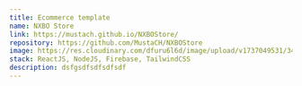 ```yaml
---
title: Ecommerce template
name: NXBO Store
link: https://mustach.github.io/NXBOStore/
repository: https://github.com/MustaCH/NXBOStore
image: https://res.cloudinary.com/dfuru6l6d/image/upload/v1737049531/348shots_so_ctsjzy.png
stack: ReactJS, NodeJS, Firebase, TailwindCSS
description: dsfgsdfsdfsdfsdf
---
```

